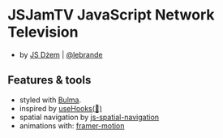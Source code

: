 # JSJamTV JavaScript Network Television
- by [JS Dżem](https://www.youtube.com/channel/UCqawL4rsFulZi1zjpromBNQ) | [@lebrande](https://twitter.com/le_brande)

## Features & tools
- styled with [Bulma](https://bulma.io/).
- inspired by [useHooks(🐠)](https://usehooks.com/)
- spatial navigation by [js-spatial-navigation](https://github.com/luke-chang/js-spatial-navigation)
- animations with: [framer-motion](https://www.framer.com/motion/)